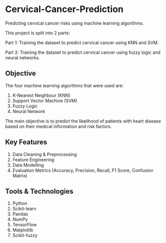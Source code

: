 # Cervical-Cancer-Prediction
Predicting cervical cancer risks using machine learning algorithms.

This project is split into 2 parts:

Part 1: Training the dataset to predict cervical cancer using KNN and SVM.

Part 2: Training the dataset to predict cervical cancer using fuzzy logic and neural networks.

## Objective
The four machine learning algorithms that were used are:

1. K-Nearest Neighbour (KNN)
2. Support Vector Machine (SVM)
3. Fuzzy Logic
4. Neural Network

The main objective is to predict the likelihood of patients with heart disease based on their medical information and risk factors. 

## Key Features
1. Data Cleaning & Preprocessing
2. Feature Engineering
3. Data Modelling
4. Evaluation Metrics (Accuracy, Precision, Recall, F1 Score, Confusion Matrix)

## Tools & Technologies
1. Python
2. Scikit-learn
3. Pandas
4. NumPy
5. TensorFlow
6. Matplotlib
7. Scikit-fuzzy
   
